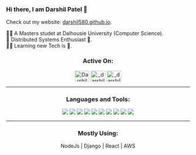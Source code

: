 ### Hi there, I am Darshil Patel 👋

Check out my website: [darshil580.github.io](https://darshil580.github.io/).

<!-- <img src="https://github.com/deep-adeshraa/deep-adeshraa/blob/master/banner.png" /> -->
 <p>
 👩‍🎓  A Masters studet at Dalhousie University (Computer Science).
<br>💫  Distributed Systems Enthusiast 🤖.
<br>👩‍💻  Learning new Tech is 💜.
<!-- <br>✌️ See my resume <a target="_blank" href="https://github.com/deep-adeshraa/deep-adeshraa/blob/master/deep_resume_v8.pdf">here</a></p> -->

<h3 align="center">Active On:</h3>
<p align="center">
<a href="https://www.linkedin.com/in/iamdarshilpatel/" target="blank"><img align="center" src="https://cdn.jsdelivr.net/npm/simple-icons@3.0.1/icons/linkedin.svg" alt="Darshil LinkedIn" height="30" width="40" /></a>
<a href="https://www.hackerrank.com/profile/dpatel0599" target="blank"><img align="center" src="https://cdn.jsdelivr.net/npm/simple-icons@3.0.1/icons/hackerrank.svg" alt="_darshil_hackerrank" height="30" width="40" /></a>
<a href="https://leetcode.com/u/Darshilpatel99/" target="blank"><img align="center" src="https://cdn.jsdelivr.net/npm/simple-icons@3.0.1/icons/leetcode.svg" alt="_darshil_leetcode" height="30" width="40" /></a>
</p>
<hr/>
<h3 align="Center">Languages and Tools:</h3>
<p align="center">
<img src="https://img.shields.io/badge/Python-14354C?style=for-the-badge&logo=python&logoColor=white">
<img src="https://img.shields.io/badge/Node.js-43853D?style=for-the-badge&logo=node.js&logoColor=white">
<img src="https://img.shields.io/badge/React-20232A?style=for-the-badge&logo=react&logoColor=61DAFB">
<img src="https://img.shields.io/badge/Amazon_AWS-232F3E?style=for-the-badge&logo=amazon-aws&logoColor=white">
<img src="https://img.shields.io/badge/Bootstrap-563D7C?style=for-the-badge&logo=bootstrap&logoColor=white">
<img src="https://img.shields.io/badge/Django-092E20?style=for-the-badge&logo=django&logoColor=white">
<img src="https://img.shields.io/badge/Google_Cloud-4285F4?style=for-the-badge&logo=google-cloud&logoColor=white">
<img src="https://img.shields.io/badge/MySQL-00000F?style=for-the-badge&logo=mysql&logoColor=white">
<img src="https://img.shields.io/badge/Linux-FCC624?style=for-the-badge&logo=linux&logoColor=black">
<img src="https://img.shields.io/badge/MongoDB-4EA94B?style=for-the-badge&logo=mongodb&logoColor=white">
</p>
<hr/>
<h3 align="center">Mostly Using:</h3>
<p align="center">NodeJs | Django | React | AWS</p>

<!--
**Darshil580/Darshil580** is a ✨ _special_ ✨ repository because its `README.md` (this file) appears on your GitHub profile.

Here are some ideas to get you started:

- 🔭 I’m currently working on ...
- 🌱 I’m currently learning ...
- 👯 I’m looking to collaborate on ...
- 🤔 I’m looking for help with ...
- 💬 Ask me about ...
- 📫 How to reach me: ...
- 😄 Pronouns: ...
- ⚡ Fun fact: ...
-->

